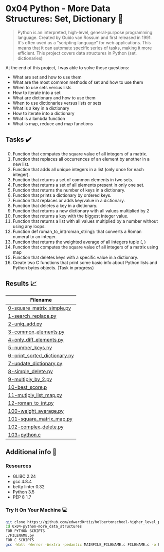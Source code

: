 # 0x04 Python - More Data Structures: Set, Dictionary :snake:

> Python is an interpreted, high-level, general-purpose programming language. Created by Guido van Rossum and first released in 1991. It's often used as a “scripting language” for web applications. This means that it can automate specific series of tasks, making it more efficient. This project covers data structures in Python (set, dictionaries)

At the end of this project, I was able to solve these questions:
  
* What are set and how to use them
* What are the most common methods of set and how to use them
* When to use sets versus lists
* How to iterate into a set
* What are dictionary and how to use them
* When to use dictionaries versus lists or sets
* What is a key in a dictionary
* How to iterate into a dictionary
* What is a lambda function
* What is map, reduce and map functions

## Tasks :heavy_check_mark:

0. Function that computes the square value of all integers of a matrix.
1. Function that replaces all occurrences of an element by another in a new list.
2. Function that adds all unique integers in a list (only once for each integer).
3. Function that returns a set of common elements in two sets.
4. Function that returns a set of all elements present in only one set.
5. Function that returns the number of keys in a dictionary.
6. Function that prints a dictionary by ordered keys.
7. Function that replaces or adds key/value in a dictionary.
8. Function that deletes a key in a dictionary.
9. Function that returns a new dictionary with all values multiplied by 2
10. Function that returns a key with the biggest integer value.
11. Function that returns a list with all values multiplied by a number without using any loops.
12. Function def roman_to_int(roman_string): that converts a Roman numeral to an integer.
13. Function that returns the weighted average of all integers tuple (<score>, <weight>)
14. Function that computes the square value of all integers of a matrix using map
15. Function that deletes keys with a specific value in a dictionary.
16. Create two C functions that print some basic info about Python lists and Python bytes objects. (Task in progress)

## Results :chart_with_upwards_trend:

| Filename |
| ------ |
| [0-square_matrix_simple.py](https://github.com/edward0rtiz/holbertonschool-higher_level_programming/blob/master/0x04-python-more_data_structures/0-square_matrix_simple.py)|
| [1-search_replace.py](https://github.com/edward0rtiz/holbertonschool-higher_level_programming/blob/master/0x04-python-more_data_structures/1-search_replace.py)|
| [2-uniq_add.py](https://github.com/edward0rtiz/holbertonschool-higher_level_programming/blob/master/0x04-python-more_data_structures/2-uniq_add.py)|
| [3-common_elements.py](https://github.com/edward0rtiz/holbertonschool-higher_level_programming/blob/master/0x04-python-more_data_structures/3-common_elements.py)|
| [4-only_diff_elements.py](https://github.com/edward0rtiz/holbertonschool-higher_level_programming/blob/master/0x04-python-more_data_structures/4-only_diff_elements.py)|
| [5-number_keys.py](https://github.com/edward0rtiz/holbertonschool-higher_level_programming/blob/master/0x04-python-more_data_structures/5-number_keys.py)|
| [6-print_sorted_dictionary.py](https://github.com/edward0rtiz/holbertonschool-higher_level_programming/blob/master/0x04-python-more_data_structures/6-print_sorted_dictionary.py)|
| [7-update_dictionary.py](https://github.com/edward0rtiz/holbertonschool-higher_level_programming/blob/master/0x04-python-more_data_structures/7-update_dictionary.py)|
| [8-simple_delete.py](https://github.com/edward0rtiz/holbertonschool-higher_level_programming/blob/master/0x04-python-more_data_structures/8-simple_delete.py)|
| [9-multiply_by_2.py](https://github.com/edward0rtiz/holbertonschool-higher_level_programming/blob/master/0x04-python-more_data_structures/9-multiply_by_2.py)|
| [10-best_score.p](https://github.com/edward0rtiz/holbertonschool-higher_level_programming/blob/master/0x04-python-more_data_structures/10-best_score.py)|
| [11-mutiply_list_map.py](https://github.com/edward0rtiz/holbertonschool-higher_level_programming/blob/master/0x04-python-more_data_structures/11-mutiply_list_map.py)|
| [12-roman_to_int.py](https://github.com/edward0rtiz/holbertonschool-higher_level_programming/blob/master/0x04-python-more_data_structures/12-roman_to_int.py)|
| [100-weight_average.py](https://github.com/edward0rtiz/holbertonschool-higher_level_programming/blob/master/0x04-python-more_data_structures/100-weight_average.py)|
| [101-square_matrix_map.py](https://github.com/edward0rtiz/holbertonschool-higher_level_programming/blob/master/0x04-python-more_data_structures/101-square_matrix_map.py)|
| [102-complex_delete.py](https://github.com/edward0rtiz/holbertonschool-higher_level_programming/blob/master/0x04-python-more_data_structures/102-complex_delete.py)|
| [103-python.c](https://github.com/edward0rtiz/holbertonschool-higher_level_programming/blob/master/0x04-python-more_data_structures/103-python.c)|

## Additional info :construction:
### Resources

- GLIBC 2.24
- gcc 4.8.4
- betty linter 0.32
- Python 3.5
- PEP 8 1.7

### Try It On Your Machine :computer:	
```bash
git clone https://github.com/edward0rtiz/holbertonschool-higher_level_programming.git
cd 0x04-python-more_data_structures
FOR PYTHON SCRIPTS
./FILENAME.py
FOR C SCRIPTS
gcc -Wall -Werror -Wextra -pedantic MAINFILE_FILENAME.c FILENAME.c -o FILENAME
```
